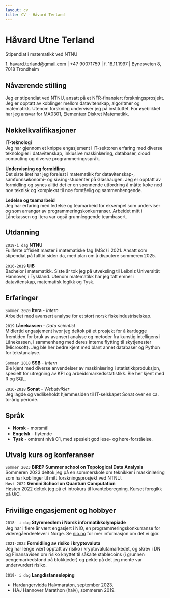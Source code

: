 ```yaml
---
layout: cv
title: CV - Håvard Terland
---
```

# Håvard Utne Terland
Stipendiat i matematikk ved NTNU

<div id="webaddress">
1. <a href="havard.terland@gmail.com">havard.terland@gmail.com</a> | +47 90071759 | f. 18.11.1997 | Bynesveien 8, 7018 Trondheim
</div>


## Nåværende stilling

Jeg er stipendiat ved NTNU, ansatt på et NFR-finansiert forskningsprosjekt. Jeg er opptatt av koblinger mellom datavitenskap, algoritmer og matematikk. Utenom forskning underviser jeg på instituttet. For øyeblikket har jeg ansvar for MA0301, Elementær Diskret Matematikk. 

## Nøkkelkvalifikasjoner

__IT-teknologi__\
Jeg har gjennom et knippe engasjement i IT-sektoren erfaring med diverse teknologier i datavitenskap, inklusive maskinlæring, databaser, cloud computing og diverse programmeringsspråk.

__Undervisning og formidling__ \
Det siste året har jeg forelest i matematikk for datavitenskap-, samfunnsøkonomi- og siv.ing-studenter på Gløshaugen. Jeg er opptatt av formidling og synes alltid det er en spennende utfordring å måtte koke ned noe teknisk og komplekst til noe forståelig og sammenhengende. 

__Ledelse og teamarbeid__\
Jeg har erfaring med ledelse og teamarbeid for eksempel som underviser og som arrangør av programmeringskonkurranser. Arbeidet mitt i Lånekassen og Itera var også grunnleggende teambasert.


## Utdanning

`2019-i dag`
__NTNU__ \
Fullførte offisielt master i matematiske fag (MSc) i 2021. Ansatt som stipendiat på fulltid siden da, med plan om å disputere sommeren 2025.

`2016-2019`
__UiB__ \
Bachelor i matematikk. Siste år tok jeg på utveksling til Leibniz Universität Hannover, i Tyskland. Utenom matematikk har jeg tatt emner i datavitenskap, matematisk logikk og Tysk.

## Erfaringer

`Sommer 2020` **Itera** - *Intern* \
Arbeidet med avansert analyse for et stort norsk fiskeindustriselskap. 

`2019`
__Lånekassen__ - *Data scientist* \
Midlertid engasjement hvor jeg deltok på et prosjekt for å kartlegge fremtiden for bruk av avansert analyse og metoder fra kunstig intelligens i Lånekassen, i sammenheng med deres interne flytting til skytjenester (Microsoft). Jeg ble her bedre kjent med blant annet databaser og Python for tekstanalyse.

`Sommer 2018` __SSB__ - *Intern* \
Ble kjent med diverse anvendelser av maskinlæring i statistikkproduksjon, spesielt for utregning av KPI og arbeidsmarkedsstatistikk. Ble her kjent med R og SQL.

`2016-2018` __Sonat__ - *Webutvikler* \
Jeg lagde og vedlikeholdt hjemmesiden til IT-selskapet Sonat over en ca. to-årig periode.

## Språk
- __Norsk__ - morsmål
- __Engelsk__ - flytende
- __Tysk__ - omtrent nivå C1, med spesielt god lese- og høre-forståelse.

## Utvalg kurs og konferanser
`Sommer 2023` __BIREP Summer school on Topological Data Analysis__ \
Sommeren 2023 deltok jeg på en sommerskole om teknikker i maskinlæring som har koblinger til mitt forskningsprosjekt ved NTNU. \
`Høst 2022` __Gemini School on Quantum Computation__ \
Høsten 2022 deltok jeg på et introkurs til kvanteberegning. Kurset foregikk på UiO.


## Frivillige engasjement og hobbyer

`2018- i dag`
__Styremedlem i Norsk informatikkolympiade__\
Jeg har i flere år vært engasjert i NIO, en programmeringskonkurranse for videregåendeelever i Norge. Se <a href="nio.no">nio.no</a> for mer informasjon om det vi gjør.

`2021-2023`
__Formidling av risiko i kryptovaluta__\
Jeg har lenge vært opptatt av risiko i kryptovalutamarkedet, og skrev i DN og Finansavisen om risiko knyttet til såkalte stablecoins (i grunnen pengemarkedsfond på blokkjeder) og pekte på det jeg mente var undervurdert risiko.

`2019- i dag` __Langdistanseløping__ 
- Hardangervidda Halvmaraton, september 2023.
- HAJ Hannover Marathon (halv), sommeren 2019.







<!-- ### Footer

Last updated: May 2013 -->


